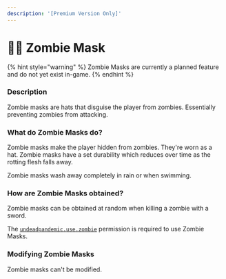 ```yaml
---
description: '[Premium Version Only]'
---
```


# 🧟‍♂️ Zombie Mask

{% hint style="warning" %}
Zombie Masks are currently a planned feature and do not yet exist in-game.
{% endhint %}

### Description

Zombie masks are hats that disguise the player from zombies. Essentially preventing zombies from attacking.

### What do Zombie Masks do?

Zombie masks make the player hidden from zombies. They're worn as a hat. Zombie masks have a set durability which reduces over time as the rotting flesh falls away.

Zombie masks wash away completely in rain or when swimming.

### How are Zombie Masks obtained?

Zombie masks can be obtained at random when killing a zombie with a sword.

The [`undeadpandemic.use.zombie`](../permissions/permissions/undeadpandemic.guts/undeadpandemic.guts.use.md) permission is required to use Zombie Masks.

### Modifying Zombie Masks

Zombie masks can't be modified.
